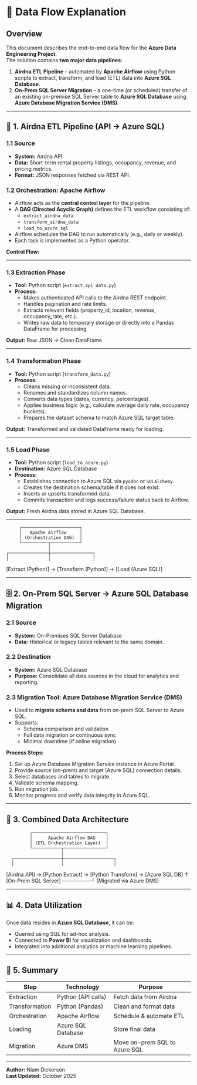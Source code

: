 # 🧭 Data Flow Explanation

## Overview
This document describes the end-to-end data flow for the **Azure Data Engineering Project**.  
The solution contains **two major data pipelines**:

1. **Airdna ETL Pipeline** – automated by **Apache Airflow** using Python scripts to extract, transform, and load (ETL) data into **Azure SQL Database**.  
2. **On-Prem SQL Server Migration** – a one-time (or scheduled) transfer of an existing on-premise SQL Server table to **Azure SQL Database** using **Azure Database Migration Service (DMS)**.

---

## 🧩 1. Airdna ETL Pipeline (API → Azure SQL)

### **1.1 Source**
- **System:** Airdna API  
- **Data:** Short-term rental property listings, occupancy, revenue, and pricing metrics.  
- **Format:** JSON responses fetched via REST API.

### **1.2 Orchestration: Apache Airflow**
- Airflow acts as the **central control layer** for the pipeline.  
- A **DAG (Directed Acyclic Graph)** defines the ETL workflow consisting of:
  - `extract_airdna_data`
  - `transform_airdna_data`
  - `load_to_azure_sql`
- Airflow schedules the DAG to run automatically (e.g., daily or weekly).
- Each task is implemented as a Python operator.

**Control Flow:**


---

### **1.3 Extraction Phase**
- **Tool:** Python script (`extract_api_data.py`)
- **Process:**
  - Makes authenticated API calls to the Airdna REST endpoint.
  - Handles pagination and rate limits.
  - Extracts relevant fields (property_id, location, revenue, occupancy_rate, etc.).
  - Writes raw data to temporary storage or directly into a Pandas DataFrame for processing.

**Output:** Raw JSON → Clean DataFrame

---

### **1.4 Transformation Phase**
- **Tool:** Python script (`transform_data.py`)
- **Process:**
  - Cleans missing or inconsistent data.
  - Renames and standardizes column names.
  - Converts data types (dates, currency, percentages).
  - Applies business logic (e.g., calculate average daily rate, occupancy buckets).
  - Prepares the dataset schema to match Azure SQL target table.

**Output:** Transformed and validated DataFrame ready for loading.

---

### **1.5 Load Phase**
- **Tool:** Python script (`load_to_azure.py`)
- **Destination:** Azure SQL Database
- **Process:**
  - Establishes connection to Azure SQL via `pyodbc` or `SQLAlchemy`.
  - Creates the destination schema/table if it does not exist.
  - Inserts or upserts transformed data.
  - Commits transaction and logs success/failure status back to Airflow.

**Output:** Fresh Airdna data stored in Azure SQL Database.

---

         ┌──────────────────────┐
         │   Apache Airflow     │
         │ (Orchestration DAG)  │
         └──────────┬───────────┘
                    │
    ┌───────────────┼────────────────┐
    │               │                │
[Extract (Python)] → [Transform (Python)] → [Load (Azure SQL)]



---

## 🗄️ 2. On-Prem SQL Server → Azure SQL Database Migration

### **2.1 Source**
- **System:** On-Premises SQL Server Database  
- **Data:** Historical or legacy tables relevant to the same domain.

### **2.2 Destination**
- **System:** Azure SQL Database  
- **Purpose:** Consolidate all data sources in the cloud for analytics and reporting.

### **2.3 Migration Tool: Azure Database Migration Service (DMS)**
- Used to **migrate schema and data** from on-prem SQL Server to Azure SQL.  
- Supports:
  - Schema comparison and validation
  - Full data migration or continuous sync
  - Minimal downtime (if online migration)

**Process Steps:**
1. Set up Azure Database Migration Service instance in Azure Portal.
2. Provide source (on-prem) and target (Azure SQL) connection details.
3. Select databases and tables to migrate.
4. Validate schema mapping.
5. Run migration job.
6. Monitor progress and verify data integrity in Azure SQL.

---

## 🔄 3. Combined Data Architecture

             ┌────────────────────────────┐
             │      Apache Airflow DAG    │
             │ (ETL Orchestration Layer)  │
             └───────────┬────────────────┘
                         │
      ┌──────────────────┼───────────────────┐
      │                  │                   │
[Airdna API] → [Python Extract] → [Python Transform] → [Azure SQL DB]
↑
[On-Prem SQL Server] ────────┘
(Migrated via Azure DMS)


---

## 📊 4. Data Utilization
Once data resides in **Azure SQL Database**, it can be:
- Queried using SQL for ad-hoc analysis.
- Connected to **Power BI** for visualization and dashboards.
- Integrated into additional analytics or machine learning pipelines.

---

## 🧠 5. Summary

| Step | Technology | Purpose |
|------|-------------|----------|
| Extraction | Python (API calls) | Fetch data from Airdna |
| Transformation | Python (Pandas) | Clean and format data |
| Orchestration | Apache Airflow | Schedule & automate ETL |
| Loading | Azure SQL Database | Store final data |
| Migration | Azure DMS | Move on-prem SQL to Azure SQL |

---

**Author:** Niam Dickerson  
**Last Updated:** _October 2025_
